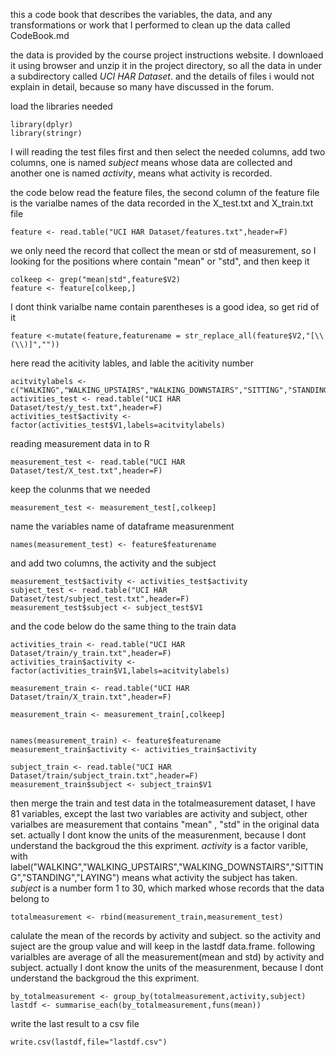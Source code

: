  this a code book that describes the variables, the data, and any transformations or work that I performed to clean up the data called CodeBook.md
 
the data is provided by the course project instructions website. I downloaed it using browser and unzip it in the project directory, so all the data in under a subdirectory called *UCI HAR Dataset*. and the details of files i would not explain in detail, because so many have discussed in the forum.

 

load the libraries needed
```{r}
library(dplyr)
library(stringr)
```

I will reading the test files first and then select the needed columns, add two columns, one is  named *subject* means whose data are collected and another one is named *activity*, means what activity is recorded.


the code below read the feature files, the second column of the feature file is the varialbe names of the data recorded in the X_test.txt and  X_train.txt file 
```{r}
feature <- read.table("UCI HAR Dataset/features.txt",header=F)
```
we only need the record that collect the mean or std of measurement, so I looking for the positions where contain "mean" or "std", and then keep it
```{r}
colkeep <- grep("mean|std",feature$V2)
feature <- feature[colkeep,]
```

I dont think varialbe name contain parentheses  is a good idea, so get rid of it
```{r}
feature <-mutate(feature,featurename = str_replace_all(feature$V2,"[\\(\\)]",""))
```

here read the acitivity lables, and lable the acitivity number
```{r}
acitvitylabels <- c("WALKING","WALKING_UPSTAIRS","WALKING_DOWNSTAIRS","SITTING","STANDING","LAYING")
activities_test <- read.table("UCI HAR Dataset/test/y_test.txt",header=F)
activities_test$activity <- factor(activities_test$V1,labels=acitvitylabels)
```


reading measurement data in to R
```{r}
measurement_test <- read.table("UCI HAR Dataset/test/X_test.txt",header=F)
```

keep the colunms that we needed
```{r}
measurement_test <- measurement_test[,colkeep]
```

name the variables name of dataframe measurenment
```{r}
names(measurement_test) <- feature$featurename
```

and add two columns, the activity and the subject
```{r}
measurement_test$activity <- activities_test$activity
subject_test <- read.table("UCI HAR Dataset/test/subject_test.txt",header=F)
measurement_test$subject <- subject_test$V1
```


and the code below do the same thing to the train data

```{r}
activities_train <- read.table("UCI HAR Dataset/train/y_train.txt",header=F)
activities_train$activity <- factor(activities_train$V1,labels=acitvitylabels)

measurement_train <- read.table("UCI HAR Dataset/train/X_train.txt",header=F)

measurement_train <- measurement_train[,colkeep]


names(measurement_train) <- feature$featurename
measurement_train$activity <- activities_train$activity

subject_train <- read.table("UCI HAR Dataset/train/subject_train.txt",header=F)
measurement_train$subject <- subject_train$V1
```

then merge the train and test data
in the totalmeasurement dataset, I have 81 variables, except the last two variables are activity and subject, other varialbes are measurement that contains "mean" , "std"  in the original data set.  actually I dont know the units of the measurenment, because I dont understand the backgroud the this expriment.
*activity* is a factor varible, with label("WALKING","WALKING_UPSTAIRS","WALKING_DOWNSTAIRS","SITTING","STANDING","LAYING") means what activity the subject has taken.
*subject* is a number form 1 to 30, which marked whose records that the data  belong to

```{r}
totalmeasurement <- rbind(measurement_train,measurement_test)
```


calulate the mean of the records by activity and subject.
so the activity and suject are the group value and will keep in the lastdf data.frame. following varialbles are average of all the measurement(mean and std) by activity and subject. actually I dont know the units of the measurenment, because I dont understand the backgroud the this expriment.
```{r}
by_totalmeasurement <- group_by(totalmeasurement,activity,subject)
lastdf <- summarise_each(by_totalmeasurement,funs(mean)) 
```

write the last result to a csv file 
```{r}
write.csv(lastdf,file="lastdf.csv")
```
